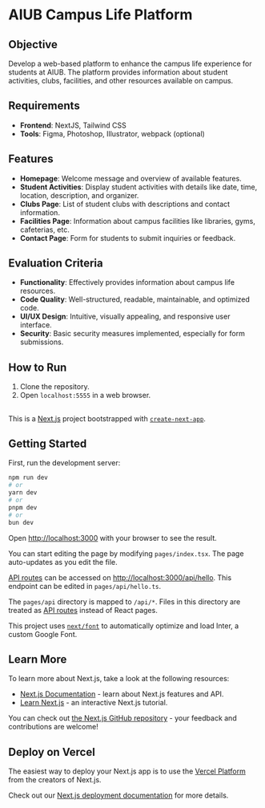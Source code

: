 # AIUB Campus Life Platform

## Objective
Develop a web-based platform to enhance the campus life experience for students at AIUB. The platform provides information about student activities, clubs, facilities, and other resources available on campus.

## Requirements
- **Frontend**: NextJS, Tailwind  CSS
- **Tools**: Figma, Photoshop, Illustrator, webpack (optional)

## Features
- **Homepage**: Welcome message and overview of available features.
- **Student Activities**: Display student activities with details like date, time, location, description, and organizer.
- **Clubs Page**: List of student clubs with descriptions and contact information.
- **Facilities Page**: Information about campus facilities like libraries, gyms, cafeterias, etc.
- **Contact Page**: Form for students to submit inquiries or feedback.

## Evaluation Criteria
- **Functionality**: Effectively provides information about campus life resources.
- **Code Quality**: Well-structured, readable, maintainable, and optimized code.
- **UI/UX Design**: Intuitive, visually appealing, and responsive user interface.
- **Security**: Basic security measures implemented, especially for form submissions.

## How to Run
1. Clone the repository.
2. Open `localhost:5555` in a web browser.


##
##

This is a [Next.js](https://nextjs.org/) project bootstrapped with [`create-next-app`](https://github.com/vercel/next.js/tree/canary/packages/create-next-app).

## Getting Started

First, run the development server:

```bash
npm run dev
# or
yarn dev
# or
pnpm dev
# or
bun dev
```

Open [http://localhost:3000](http://localhost:3000) with your browser to see the result.

You can start editing the page by modifying `pages/index.tsx`. The page auto-updates as you edit the file.

[API routes](https://nextjs.org/docs/api-routes/introduction) can be accessed on [http://localhost:3000/api/hello](http://localhost:3000/api/hello). This endpoint can be edited in `pages/api/hello.ts`.

The `pages/api` directory is mapped to `/api/*`. Files in this directory are treated as [API routes](https://nextjs.org/docs/api-routes/introduction) instead of React pages.

This project uses [`next/font`](https://nextjs.org/docs/basic-features/font-optimization) to automatically optimize and load Inter, a custom Google Font.

## Learn More

To learn more about Next.js, take a look at the following resources:

- [Next.js Documentation](https://nextjs.org/docs) - learn about Next.js features and API.
- [Learn Next.js](https://nextjs.org/learn) - an interactive Next.js tutorial.

You can check out [the Next.js GitHub repository](https://github.com/vercel/next.js/) - your feedback and contributions are welcome!

## Deploy on Vercel

The easiest way to deploy your Next.js app is to use the [Vercel Platform](https://vercel.com/new?utm_medium=default-template&filter=next.js&utm_source=create-next-app&utm_campaign=create-next-app-readme) from the creators of Next.js.

Check out our [Next.js deployment documentation](https://nextjs.org/docs/deployment) for more details.
